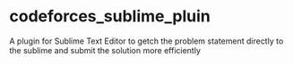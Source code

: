 # codeforces_sublime_pluin
A plugin for Sublime Text Editor to getch the problem statement directly to the sublime and submit the solution more efficiently
